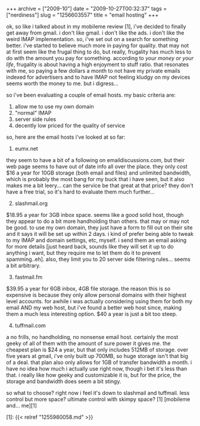 +++
archive = ["2009-10"]
date = "2009-10-27T00:32:37"
tags = ["nerdiness"]
slug = "1256603557"
title = "email hosting"
+++

ok, so like i talked about in my mobileme review [1], i've decided to
finally get away from gmail. i don't like gmail. i don't like the ads.
i don't like the weird IMAP implementation. so, i've set out on a search
for something better. i've started to believe much more in paying for
quality. that may not at first seem like the frugal thing to do, but
really, frugality has much less to do with the amount you pay for
something. according to _your money or your life_, frugality is about
having a high enjoyment to stuff ratio. that resonates with me, so paying
a few dollars a month to not have my private emails indexed for
advertisers and to have IMAP not feeling kludgy on my devices seems worth
the money to me. but i digress...

so i've been evaluating a couple of email hosts. my basic criteria are:

1. allow me to use my own domain
2. "normal" IMAP
3. server side rules
4. decently low priced for the quality of service

so, here are the email hosts i've looked at so far:

1) eumx.net

they seem to have a bit of a following on emaildiscussions.com, but their
web page seems to have out of date info all over the place. they only cost
$16 a year for 10GB storage (both email and files) and unlimited
bandwidth, which is probably the most bang for my buck that i have seen,
but it also makes me a bit leery... can the service be that great at that
price? they don't have a free trial, so it's hard to evaluate them much
further...

2) slashmail.org

$18.95 a year for 3GB inbox space. seems like a good solid host, though
they appear to do a bit more handholding than others. that may or may not
be good. to use my own domain, they just have a form to fill out on their
site and it says it will be set up within 2 days. i kind of prefer being
able to tweak to my IMAP and domain settings, etc, myself. i send them an
email asking for more details [just heard back, sounds like they will set
it up to do anything i want, but they require me to let them do it to
prevent spamming..eh]. also, they limit you to 20 server side filtering
rules... seems a bit arbitrary.

3) fastmail.fm

$39.95 a year for 6GB inbox, 4GB file storage. the reason this is so
expensive is because they only allow personal domains with their highest
level accounts. for awhile i was actually considering using them for both
my email AND my web host, but i've found a better web host since, making
them a much less interesting option. $40 a year is just a bit too steep.

4) tuffmail.com

a no frills, no handholding, no nonsense email host. certainly the most
geeky of all of them with the amount of sure power it gives me. the
cheapest plan is $24 a year, but that only includes 512MB of storage. over
five years at gmail, i've only built up 700MB, so huge storage isn't that
big of a deal. that plan also only allows for 1GB of transfer bandwidth
a month. i have no idea how much i actually use right now, though i bet
it's less than that. i really like how geeky and customizable it is, but
for the price, the storage and bandwidth does seem a bit stingy.

so what to choose? right now i feel it's down to slashmail and tuffmail.
less control but more space? ultimate control with skimpy space? [1]
[mobileme and... me][1]

[1]: {{< relref "1255980058.md" >}}

